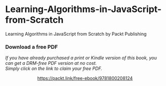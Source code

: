 # Learning-Algorithms-in-JavaScript-from-Scratch
Learning Algorithms in JavaScript from Scratch by Packt Publishing
### Download a free PDF

 <i>If you have already purchased a print or Kindle version of this book, you can get a DRM-free PDF version at no cost.<br>Simply click on the link to claim your free PDF.</i>
<p align="center"> <a href="https://packt.link/free-ebook/9781800208124">https://packt.link/free-ebook/9781800208124 </a> </p>